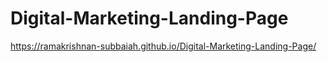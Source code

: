 # Digital-Marketing-Landing-Page
https://ramakrishnan-subbaiah.github.io/Digital-Marketing-Landing-Page/
